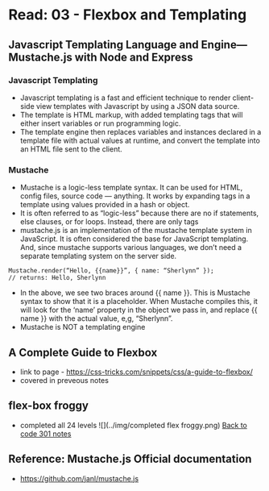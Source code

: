 # Read: 03 - Flexbox and Templating

## Javascript Templating Language and Engine— Mustache.js with Node and Express

### Javascript Templating

- Javascript templating is a fast and efficient technique to render client-side view templates with Javascript by using a JSON data source.
- The template is HTML markup, with added templating tags that will either insert variables or run programming logic.
- The template engine then replaces variables and instances declared in a template file with actual values at runtime, and convert the template into an HTML file sent to the client.

### Mustache

- Mustache is a logic-less template syntax. It can be used for HTML, config files, source code — anything. It works by expanding tags in a template using values provided in a hash or object.
- It is often referred to as “logic-less” because there are no if statements, else clauses, or for loops. Instead, there are only tags
- mustache.js is an implementation of the mustache template system in JavaScript. It is often considered the base for JavaScript templating. And, since mustache supports various languages, we don’t need a separate templating system on the server side.
```
Mustache.render(“Hello, {{name}}”, { name: “Sherlynn” });
// returns: Hello, Sherlynn
```
- In the above, we see two braces around {{ name }}. This is Mustache syntax to show that it is a placeholder. When Mustache compiles this, it will look for the ‘name’ property in the object we pass in, and replace {{ name }} with the actual value, e,g, “Sherlynn”.
- Mustache is NOT a templating engine

## A Complete Guide to Flexbox

- link to page - https://css-tricks.com/snippets/css/a-guide-to-flexbox/
- covered in preveous notes

## flex-box froggy
- completed all 24 levels
![](../img/completed flex froggy.png)
[Back to code 301 notes](../301.md)

## Reference: Mustache.js Official documentation

- https://github.com/janl/mustache.js
